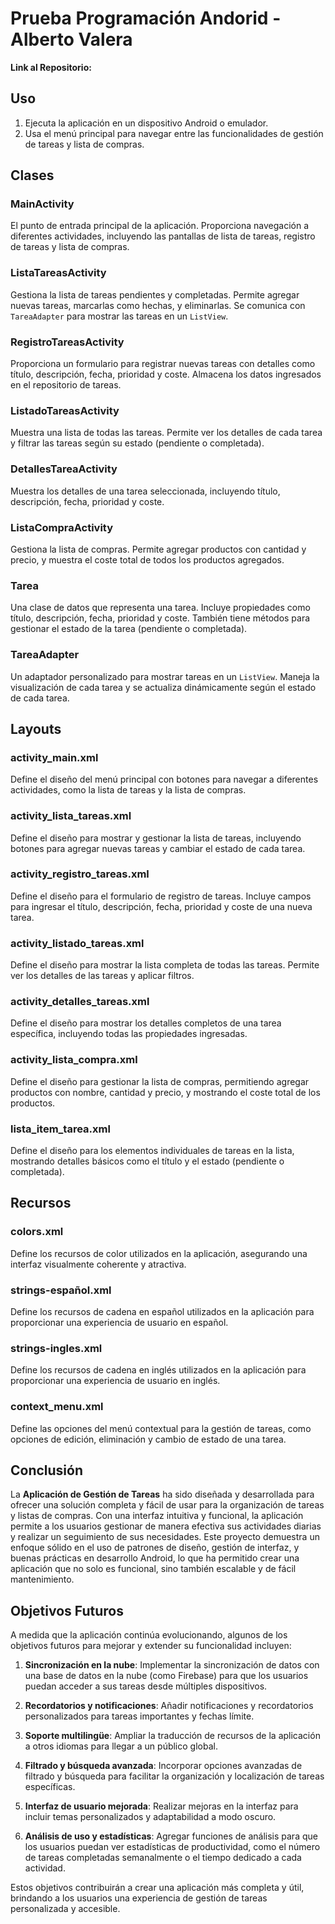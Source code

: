 
# Prueba Programación Andorid - Alberto Valera

**Link al Repositorio:** 

## Uso
1. Ejecuta la aplicación en un dispositivo Android o emulador.
2. Usa el menú principal para navegar entre las funcionalidades de gestión de tareas y lista de compras.

## Clases

### MainActivity
El punto de entrada principal de la aplicación. Proporciona navegación a diferentes actividades, incluyendo las pantallas de lista de tareas, registro de tareas y lista de compras.

### ListaTareasActivity
Gestiona la lista de tareas pendientes y completadas. Permite agregar nuevas tareas, marcarlas como hechas, y eliminarlas. Se comunica con `TareaAdapter` para mostrar las tareas en un `ListView`.

### RegistroTareasActivity
Proporciona un formulario para registrar nuevas tareas con detalles como título, descripción, fecha, prioridad y coste. Almacena los datos ingresados en el repositorio de tareas.

### ListadoTareasActivity
Muestra una lista de todas las tareas. Permite ver los detalles de cada tarea y filtrar las tareas según su estado (pendiente o completada).

### DetallesTareaActivity
Muestra los detalles de una tarea seleccionada, incluyendo título, descripción, fecha, prioridad y coste.

### ListaCompraActivity
Gestiona la lista de compras. Permite agregar productos con cantidad y precio, y muestra el coste total de todos los productos agregados.

### Tarea
Una clase de datos que representa una tarea. Incluye propiedades como título, descripción, fecha, prioridad y coste. También tiene métodos para gestionar el estado de la tarea (pendiente o completada).

### TareaAdapter
Un adaptador personalizado para mostrar tareas en un `ListView`. Maneja la visualización de cada tarea y se actualiza dinámicamente según el estado de cada tarea.

## Layouts

### activity_main.xml
Define el diseño del menú principal con botones para navegar a diferentes actividades, como la lista de tareas y la lista de compras.

### activity_lista_tareas.xml
Define el diseño para mostrar y gestionar la lista de tareas, incluyendo botones para agregar nuevas tareas y cambiar el estado de cada tarea.

### activity_registro_tareas.xml
Define el diseño para el formulario de registro de tareas. Incluye campos para ingresar el título, descripción, fecha, prioridad y coste de una nueva tarea.

### activity_listado_tareas.xml
Define el diseño para mostrar la lista completa de todas las tareas. Permite ver los detalles de las tareas y aplicar filtros.

### activity_detalles_tareas.xml
Define el diseño para mostrar los detalles completos de una tarea específica, incluyendo todas las propiedades ingresadas.

### activity_lista_compra.xml
Define el diseño para gestionar la lista de compras, permitiendo agregar productos con nombre, cantidad y precio, y mostrando el coste total de los productos.

### lista_item_tarea.xml
Define el diseño para los elementos individuales de tareas en la lista, mostrando detalles básicos como el título y el estado (pendiente o completada).

## Recursos

### colors.xml
Define los recursos de color utilizados en la aplicación, asegurando una interfaz visualmente coherente y atractiva.

### strings-español.xml
Define los recursos de cadena en español utilizados en la aplicación para proporcionar una experiencia de usuario en español.

### strings-ingles.xml
Define los recursos de cadena en inglés utilizados en la aplicación para proporcionar una experiencia de usuario en inglés.

### context_menu.xml
Define las opciones del menú contextual para la gestión de tareas, como opciones de edición, eliminación y cambio de estado de una tarea.


## Conclusión
La **Aplicación de Gestión de Tareas** ha sido diseñada y desarrollada para ofrecer una solución completa y fácil de usar para la organización de tareas y listas de compras. Con una interfaz intuitiva y funcional, la aplicación permite a los usuarios gestionar de manera efectiva sus actividades diarias y realizar un seguimiento de sus necesidades. Este proyecto demuestra un enfoque sólido en el uso de patrones de diseño, gestión de interfaz, y buenas prácticas en desarrollo Android, lo que ha permitido crear una aplicación que no solo es funcional, sino también escalable y de fácil mantenimiento.

## Objetivos Futuros
A medida que la aplicación continúa evolucionando, algunos de los objetivos futuros para mejorar y extender su funcionalidad incluyen:

1. **Sincronización en la nube**: Implementar la sincronización de datos con una base de datos en la nube (como Firebase) para que los usuarios puedan acceder a sus tareas desde múltiples dispositivos.
   
2. **Recordatorios y notificaciones**: Añadir notificaciones y recordatorios personalizados para tareas importantes y fechas límite.
   
3. **Soporte multilingüe**: Ampliar la traducción de recursos de la aplicación a otros idiomas para llegar a un público global.
   
4. **Filtrado y búsqueda avanzada**: Incorporar opciones avanzadas de filtrado y búsqueda para facilitar la organización y localización de tareas específicas.
   
5. **Interfaz de usuario mejorada**: Realizar mejoras en la interfaz para incluir temas personalizados y adaptabilidad a modo oscuro.

6. **Análisis de uso y estadísticas**: Agregar funciones de análisis para que los usuarios puedan ver estadísticas de productividad, como el número de tareas completadas semanalmente o el tiempo dedicado a cada actividad.

Estos objetivos contribuirán a crear una aplicación más completa y útil, brindando a los usuarios una experiencia de gestión de tareas personalizada y accesible.
